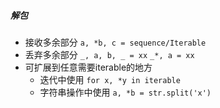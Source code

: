 ##### 解包
- 接收多余部分 `a, *b, c = sequence/Iterable`
- 丢弃多余部分 `_, a, b, _ = xx` `_*, a = xx`
- 可扩展到任意需要iterable的地方
  - 迭代中使用 `for x, *y in iterable`
  - 字符串操作中使用 `a, *b = str.split('x')` 
